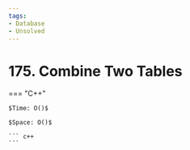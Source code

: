 ```yaml
---
tags:
- Database
- Unsolved
---
```



# 175. Combine Two Tables

=== "C++"

    $Time: O()$

    $Space: O()$

    ``` c++
    ```